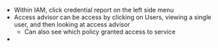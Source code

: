 - Within IAM, click credential report on the left side menu
- Access advisor can be access by clicking on Users, viewing a single user, and then looking at access advisor
	- Can also see which policy granted access to service
- 